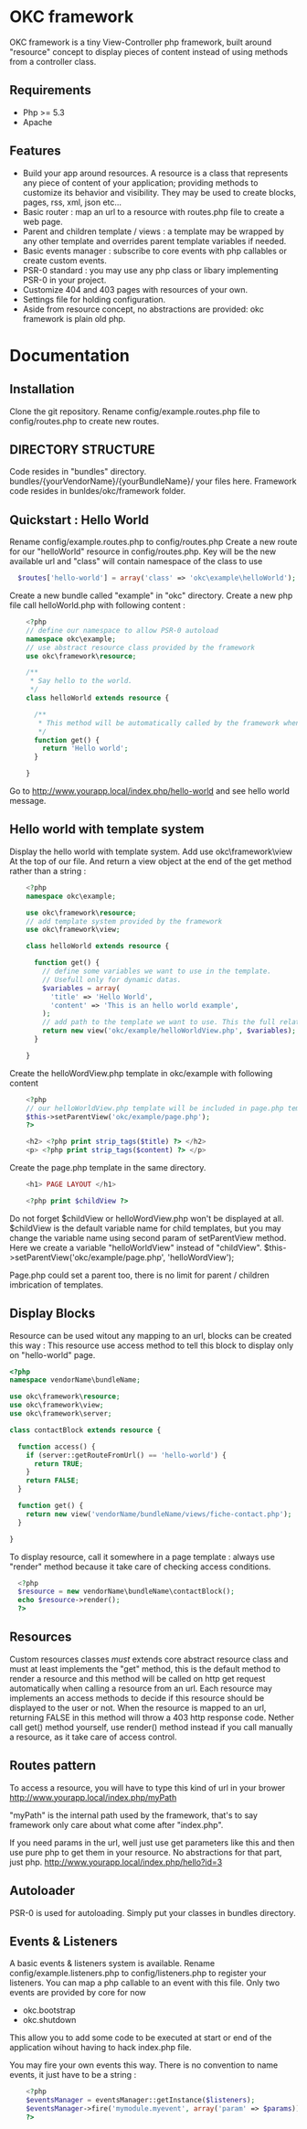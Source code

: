 OKC framework
==============

OKC framework is a tiny View-Controller php framework, built around "resource" concept to display pieces of content instead of using methods from a controller class.

Requirements
------------
* Php >= 5.3
* Apache

Features
---------
* Build your app around resources. A resource is a class that represents any piece of content of your application; providing methods to customize its behavior and visibility. They may be used to create blocks, pages, rss, xml, json etc...
* Basic router : map an url to a resource with routes.php file to create a web page. 
* Parent and children template / views : a template may be wrapped by any other template and overrides parent template variables if needed.
* Basic events manager : subscribe to core events with php callables or create custom events.
* PSR-0 standard : you may use any php class or libary implementing PSR-0 in your project.
* Customize 404 and 403 pages with resources of your own.
* Settings file for holding configuration.
* Aside from resource concept, no abstractions are provided: okc framework is plain old php.

Documentation
==============

Installation
-------------

Clone the git repository.
Rename config/example.routes.php file to config/routes.php to create new routes.

DIRECTORY STRUCTURE
-------------------

Code resides in "bundles" directory. 
bundles/{yourVendorName}/{yourBundleName}/ your files here.
Framework code resides in bunldes/okc/framework folder.

Quickstart : Hello World
------------------------

Rename config/example.routes.php to config/routes.php
Create a new route for our "helloWorld" resource in config/routes.php. Key will be the new available url and "class" will contain namespace of the class to use

```php
  $routes['hello-world'] = array('class' => 'okc\example\helloWorld');
```

Create a new bundle called "example" in "okc" directory.
Create a new php file call helloWorld.php with following content :

```php
    <?php
    // define our namespace to allow PSR-0 autoload
    namespace okc\example;
    // use abstract resource class provided by the framework
    use okc\framework\resource;

    /**
     * Say hello to the world.
     */
    class helloWorld extends resource {

      /**
       * This method will be automatically called by the framework when visiting "hello-world" url.
       */
      function get() {
        return 'Hello world';
      }

    }
```

Go to http://www.yourapp.local/index.php/hello-world and see hello world message.


Hello world with template system
--------------------------------

Display the hello world with template system. Add
    use okc\framework\view
At the top of our file. And return a view object at the end of the get method rather than a string :

```php
    <?php
    namespace okc\example;

    use okc\framework\resource;
    // add template system provided by the framework
    use okc\framework\view;

    class helloWorld extends resource {

      function get() {
        // define some variables we want to use in the template.
        // Usefull only for dynamic datas.
        $variables = array(
          'title' => 'Hello World',
          'content' => 'This is an hello world example',
        );
        // add path to the template we want to use. This the full relative path.
        return new view('okc/example/helloWorldView.php', $variables);
      }

    }
```

Create the helloWordView.php template in okc/example with following content

```php
    <?php
    // our helloWorldView.php template will be included in page.php template adding this line :
    $this->setParentView('okc/example/page.php');
    ?>

    <h2> <?php print strip_tags($title) ?> </h2>
    <p> <?php print strip_tags($content) ?> </p>
```
Create the page.php template in the same directory.

```php
    <h1> PAGE LAYOUT </h1>

    <?php print $childView ?>
```

Do not forget $childView or helloWordView.php won't be displayed at all.
$childView is the default variable name for child templates, but you may change the variable name using second param of setParentView method. Here we create a variable "helloWorldView" instead of "childView".
    $this->setParentView('okc/example/page.php', 'helloWordView');

Page.php could set a parent too, there is no limit for parent / children imbrication of templates.

Display Blocks
--------------

Resource can be used witout any mapping to an url, blocks can be created this way :
This resource use access method to tell this block to display only on "hello-world" page.

```php
<?php
namespace vendorName\bundleName;

use okc\framework\resource;
use okc\framework\view;
use okc\framework\server;

class contactBlock extends resource {

  function access() {
    if (server::getRouteFromUrl() == 'hello-world') {
      return TRUE;
    }
    return FALSE;
  }

  function get() {
    return new view('vendorName/bundleName/views/fiche-contact.php');
  }

}
```

To display resource, call it somewhere in a page template :
always use "render" method because it take care of checking access conditions.

```php
  <?php 
  $resource = new vendorName\bundleName\contactBlock(); 
  echo $resource->render();
  ?>
```

Resources
---------

Custom resources classes *must* extends core abstract resource class and must at least implements the "get" method,
this is the default method to render a resource and this method will be called on http get request automatically when calling a resource from an url.
Each resource may implements an access methods to decide if this resource should be displayed to the user or not. When the resource is mapped to an url, returning FALSE in this method will throw a 403 http response code.
Nether call get() method yourself, use render() method instead if you call manually a resource, as it take care of access control.

Routes pattern
------

To access a resource, you will have to type this kind of url in your brower
http://www.yourapp.local/index.php/myPath

"myPath" is the internal path used by the framework, that's to say framework only care about what come after "index.php".

If you need params in the url, well just use get parameters like this and then use pure php to get them in your resource. No abstractions for that part, just php.
http://www.yourapp.local/index.php/hello?id=3

Autoloader
------------

PSR-0 is used for autoloading. Simply put your classes in bundles directory.

Events & Listeners
---------

A basic events & listeners system is available. Rename config/example.listeners.php to config/listeners.php to register your listeners.
You can map a php callable to an event with this file. Only two events are provided by core for now
* okc.bootstrap
* okc.shutdown

This allow you to add some code to be executed at start or end of the application wihout having to hack index.php file.

You may fire your own events this way. There is no convention to name events, it just have to be a string :

```php
    <?php
    $eventsManager = eventsManager::getInstance($listeners);
    $eventsManager->fire('mymodule.myevent', array('param' => $params));
    ?>
```

